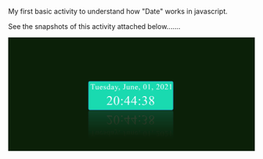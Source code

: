 My first basic activity to understand how "Date" works in javascript. 

See the snapshots of this activity attached below.......

![alt text](https://github.com/tanwer-pradeep/all_activities/blob/master/my_activities/digital_clock/Final/cloack.png)
